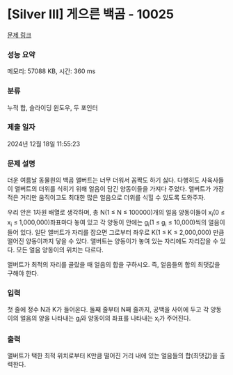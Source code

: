 # [Silver III] 게으른 백곰 - 10025 

[문제 링크](https://www.acmicpc.net/problem/10025) 

### 성능 요약

메모리: 57088 KB, 시간: 360 ms

### 분류

누적 합, 슬라이딩 윈도우, 두 포인터

### 제출 일자

2024년 12월 18일 11:55:23

### 문제 설명

<p>더운 여름날 동물원의 백곰 앨버트는 너무 더워서 꼼짝도 하기 싫다. 다행히도 사육사들이 앨버트의 더위를 식히기 위해 얼음이 담긴 양동이들을 가져다 주었다. 앨버트가 가장 적은 거리만 움직이고도 최대한 많은 얼음으로 더위를 식힐 수 있도록 도와주자.</p>

<p>우리 안은 1차원 배열로 생각하며, 총 N(1 ≤ N ≤ 100000)개의 얼음 양동이들이 x<sub>i</sub>(0 ≤ x<sub>i</sub> ≤ 1,000,000)좌표마다 놓여 있고 각 양동이 안에는 g<sub>i</sub>(1 ≤ g<sub>i</sub> ≤ 10,000)씩의 얼음이 들어 있다. 일단 앨버트가 자리를 잡으면 그로부터 좌우로 K(1 ≤ K ≤ 2,000,000) 만큼 떨어진 양동이까지 닿을 수 있다. 앨버트는 양동이가 놓여 있는 자리에도 자리잡을 수 있다. 모든 얼음 양동이의 위치는 다르다.</p>

<p>앨버트가 최적의 자리를 골랐을 때 얼음의 합을 구하시오. 즉, 얼음들의 합의 최댓값을 구해야 한다.</p>

### 입력 

 <p>첫 줄에 정수 N과 K가 들어온다. 둘째 줄부터 N째 줄까지, 공백을 사이에 두고 각 양동이의 얼음의 양을 나타내는 g<sub>i</sub>와 양동이의 좌표를 나타내는 x<sub>i</sub>가 주어진다.</p>

### 출력 

 <p>앨버트가 택한 최적 위치로부터 K만큼 떨어진 거리 내에 있는 얼음들의 합(최댓값)을 출력한다.</p>

